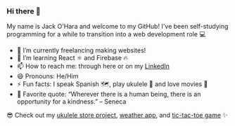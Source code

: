 ### Hi there 👋
My name is Jack O'Hara and welcome to my GitHub! I've been self-studying programming for a while to transition into a web development role 💻
- 🔭 I’m currently freelancing making websites!
- 🌱 I’m learning React ⚛️ and Firebase 🔥
- 📫 How to reach me: through here or on my <a href="https://www.linkedin.com/in/jack-o-hara-9abb9a124/">LinkedIn</a>
- 😄 Pronouns: He/Him 
- ⚡ Fun facts: I speak Spanish 🗺️, play ukulele 🎸 and love movies 🎥
- 📖 Favorite quote: “Wherever there is a human being, there is an opportunity for a kindness.” – Seneca
  
😎 Check out my <a href="https://github.com/JackBayly/ukulele-store">ukulele store project</a>, <a href="https://github.com/JackBayly/sketchy-weather">weather app</a>, and <a href="https://github.com/JackBayly/tic_tac_toe">tic-tac-toe game</a> ✨

  

<!--
**JackBayly/JackBayly** is a ✨ _special_ ✨ repository because its `README.md` (this file) appears on your GitHub profile.

Here are some ideas to get you started:

- 🔭 I’m currently working on ...
- 🌱 I’m currently learning ...
- 👯 I’m looking to collaborate on ...
- 🤔 I’m looking for help with ...
- 💬 Ask me about ...
- 📫 How to reach me: ...
- 😄 Pronouns: ...
- ⚡ Fun fact: ...
-->
